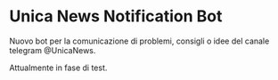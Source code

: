 # Unica News Notification Bot
Nuovo bot per la comunicazione di problemi, consigli o idee del canale telegram @UnicaNews.

Attualmente in fase di test.
